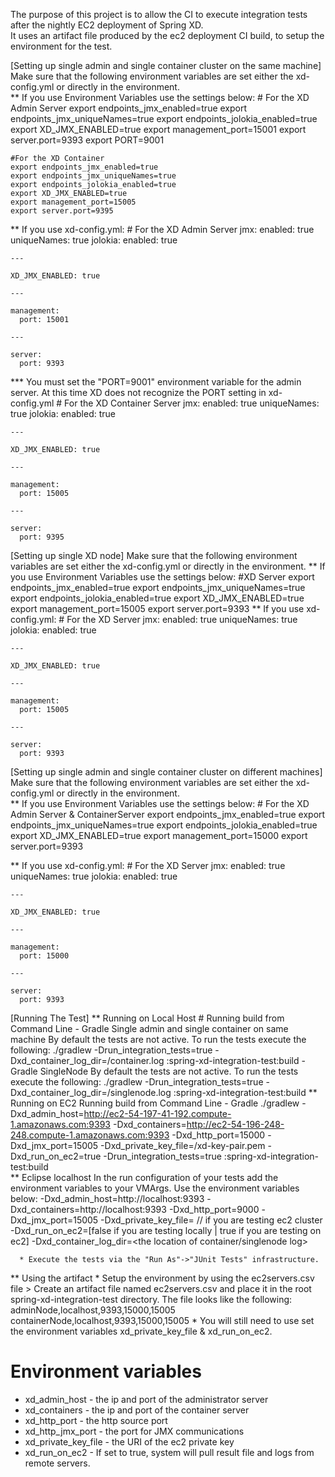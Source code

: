 The purpose of this project is to allow the CI to execute integration tests after the nightly EC2 deployment of Spring XD.  
It uses an artifact file produced by the ec2 deployment CI build, to setup the environment for the test.

[Setting up single admin and single container cluster on the same machine]
Make sure that the following environment variables are set either the xd-config.yml or directly in the environment.  
** If you use Environment Variables use the settings below:
	# For the XD Admin Server
	export endpoints_jmx_enabled=true
	export endpoints_jmx_uniqueNames=true
	export endpoints_jolokia_enabled=true
	export XD_JMX_ENABLED=true
	export management_port=15001
	export server.port=9393
	export PORT=9001

	#For the XD Container
	export endpoints_jmx_enabled=true
	export endpoints_jmx_uniqueNames=true
	export endpoints_jolokia_enabled=true
	export XD_JMX_ENABLED=true
	export management_port=15005
	export server.port=9395

** If you use xd-config.yml:
	# For the XD Admin Server
	jmx:
	  enabled: true
	  uniqueNames: true
	jolokia:
	  enabled: true

	---

	XD_JMX_ENABLED: true

	---

	management:
	  port: 15001

	---

	server:
	  port: 9393
	  
***<NOTE>  You must set the "PORT=9001" environment variable for the admin server.  At this time XD does not recognize the PORT setting in xd-config.yml 
	# For the XD Container Server
	jmx:
	  enabled: true
	  uniqueNames: true
	jolokia:
	  enabled: true

	---

	XD_JMX_ENABLED: true

	---

	management:
	  port: 15005

	---

	server:
	  port: 9395


[Setting up single XD node]
Make sure that the following environment variables are set either the xd-config.yml or directly in the environment. 
** If you use Environment Variables use the settings below:
	#XD Server
	export endpoints_jmx_enabled=true
	export endpoints_jmx_uniqueNames=true
	export endpoints_jolokia_enabled=true
	export XD_JMX_ENABLED=true
	export management_port=15005
	export server.port=9393
** If you use xd-config.yml:
	# For the XD Server
	jmx:
	  enabled: true
	  uniqueNames: true
	jolokia:
	  enabled: true

	---

	XD_JMX_ENABLED: true

	---

	management:
	  port: 15005

	---
	
	server:
	  port: 9393
	  
[Setting up single admin and single container cluster on different machines]
Make sure that the following environment variables are set either the xd-config.yml or directly in the environment.  
** If you use Environment Variables use the settings below:
	# For the XD Admin Server & ContainerServer
	export endpoints_jmx_enabled=true
	export endpoints_jmx_uniqueNames=true
	export endpoints_jolokia_enabled=true
	export XD_JMX_ENABLED=true
	export management_port=15000
	export server.port=9393

** If you use xd-config.yml:
	# For the XD  Server
	jmx:
	  enabled: true
	  uniqueNames: true
	jolokia:
	  enabled: true
	
	---
	
	XD_JMX_ENABLED: true
	
	---
	
	management:
	  port: 15000
	
	---
	
	server:
	  port: 9393
	  
[Running The Test] 
** Running on Local Host
	# Running build from Command Line 
   		- Gradle Single admin and single container on same machine
      		By default the tests are not active.  To run the tests execute the following:
	     	./gradlew -Drun_integration_tests=true -Dxd_container_log_dir=<your dir>/container.log :spring-xd-integration-test:build
   		- Gradle SingleNode
      		By default the tests are not active.  To run the tests execute the following:
	     	./gradlew -Drun_integration_tests=true -Dxd_container_log_dir=<your dir>/singlenode.log :spring-xd-integration-test:build
** Running on EC2
	 Running build from Command Line 
   		- Gradle ./gradlew  -Dxd_admin_host=http://ec2-54-197-41-192.compute-1.amazonaws.com:9393 -Dxd_containers=http://ec2-54-196-248-248.compute-1.amazonaws.com:9393 -Dxd_http_port=15000 -Dxd_jmx_port=15005 -Dxd_private_key_file=<your dir>/xd-key-pair.pem -Dxd_run_on_ec2=true -Drun_integration_tests=true :spring-xd-integration-test:build			
** Eclipse localhost
      In the run configuration of your tests add the environment variables to your VMArgs.  Use the environment variables below:
        -Dxd_admin_host=http://localhost:9393 
        -Dxd_containers=http://localhost:9393 
        -Dxd_http_port=9000 
        -Dxd_jmx_port=15005
        -Dxd_private_key_file=<location of your ec2 private key file> // if you are testing ec2 cluster
        -Dxd_run_on_ec2=[false if you are testing locally | true if you are testing on ec2]
        -Dxd_container_log_dir=<the location of container/singlenode log>

   	  * Execute the tests via the "Run As"->"JUnit Tests" infrastructure.
** Using the artifact
   	  * Setup the environment by using the ec2servers.csv file
        > Create an artifact file named ec2servers.csv and place it in the root spring-xd-integration-test directory.
	      The file looks like the following:
			adminNode,localhost,9393,15000,15005
			containerNode,localhost,9393,15000,15005 
	  * You will still need to use set the environment variables xd_private_key_file & xd_run_on_ec2.  

# Environment variables
  * xd_admin_host - the ip and port of the administrator server
  * xd_containers - the ip and port of the container server
  * xd_http_port - the http source port 
  * xd_http_jmx_port - the port for JMX communications
  * xd_private_key_file - the URI of the ec2 private key 
  * xd_run_on_ec2 - If set to true, system will pull result file and logs from remote servers.
 